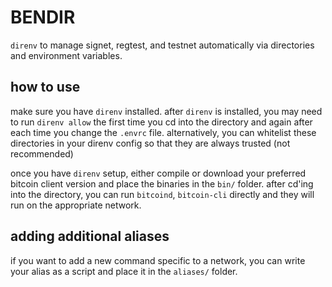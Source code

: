 # BENDIR

`direnv` to manage signet, regtest, and testnet automatically via directories and environment variables.

## how to use

make sure you have `direnv` installed. after `direnv` is installed, you may need to run `direnv allow` the first time you cd into the directory and again after each time you change the `.envrc` file. alternatively, you can whitelist these directories in your direnv config so that they are always trusted (not recommended)

once you have `direnv` setup, either compile or download your preferred bitcoin client version and place the binaries in the `bin/` folder. after cd'ing into the directory, you can run `bitcoind`, `bitcoin-cli` directly and they will run on the appropriate network.

## adding additional aliases

if you want to add a new command specific to a network, you can write your alias as a script and place it in the `aliases/` folder.
